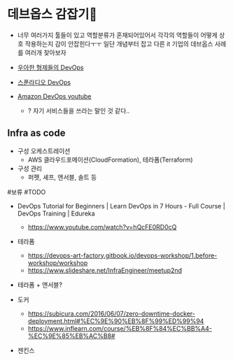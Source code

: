 # 데브옵스 감잡기💨

- 너무 여러가지 툴들이 있고 역할분류가 혼재되어있어서 각각의 역할들이 어떻게 상호 작용하는지 감이 안잡힌다ㅜㅜ 일단 개념부터 잡고 다른 it 기업의 데브옵스 사례를 여러개 찾아보자

- [우아한 형제들의 DevOps](./woowa_devops.md)
- [스푼라디오 DevOps](./spoon_devops.md)
- [Amazon DevOps youtube](https://www.youtube.com/watch?v=xWSk3h4IlcY)
    - ? 자기 서비스들을 쓰라는 말인 것 같다..

##  Infra as code

- 구성 오케스트레이션
    - AWS 클라우드포메이션(CloudFormation), 테라폼(Terraform)
- 구성 관리
    - 퍼펫, 셰프, 앤서블, 솔트 등

#보류
#TODO

- DevOps Tutorial for Beginners | Learn DevOps in 7 Hours - Full Course | DevOps Training | Edureka
    - https://www.youtube.com/watch?v=hQcFE0RD0cQ

- 테라폼
    - https://devops-art-factory.gitbook.io/devops-workshop/1.before-workshop/workshop
    - https://www.slideshare.net/InfraEngineer/meetup2nd

- 테라폼 + 앤서블?

- 도커
    - https://subicura.com/2016/06/07/zero-downtime-docker-deployment.html#%EC%9E%90%EB%8F%99%ED%99%94
    - https://www.inflearn.com/course/%EB%8F%84%EC%BB%A4-%EC%9E%85%EB%AC%B8#
- 젠킨스